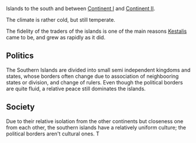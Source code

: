 Islands to the south and between [Continent I]() and [Continent II]().

The climate is rather cold, but still temperate.

The fidelity of the traders of the islands is one of the main reasons [Kestalis]() came to be, and grew as rapidly as it did.

## Politics

The Southern Islands are divided into small semi independent kingdoms and states, whose borders often change due to association of neighbooring states or division, and change of rulers.
Even though the political borders are quite fluid, a relative peace still dominates the islands.


## Society

Due to their relative isolation from the other continents but closeness one from each other, the southern islands have a relatively uniform culture; the political borders aren't cultural ones.
T
